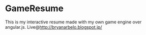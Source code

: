 GameResume
==========

This is my interactive resume made with my own game engine over angular.js. Live@http://bryanarbelo.blogspot.jp/
